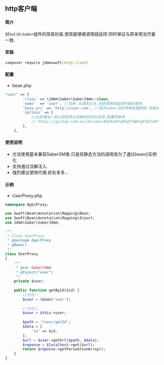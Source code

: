 ## http客户端

#### 简介
对`Swlib\Saber`组件的简易封装,使其能够被调用链监控.同时保证与原来用法尽量一致.

#### 安装
```cmd
composer require jdmmswoft/http-client
```

#### 配置
* bean.php
```php
"user" => [
        'class' => \Jdmm\Saber\SaberJdmm::class,
        'name'  => 'user', //名称.与请求无关.但是调用链监控时候会使用.
        'base_uri' => 'http://user.com', //因为Saber包的特殊处理原因.导致必须增加协议头.
        'options' => [
            //此处增加一些头部信息以及超时时间的选项.配置项参考  
            // https://github.com/swlib/saber#%E9%85%8D%E7%BD%AE%E5%8F%82%E6%95%B0%E8%A1%A8
        ],
    ],
```

#### 使用说明
* 方法使用基本兼容SaberGM类.只是将静态方法的调用改为了通过bean()实例化
* 支持通过注解注入.
* 强烈建议使用代理.好处多多...

#### 示例
* UserProxy.php
```php
namespace App\Proxy;

use Swoft\Bean\Annotation\Mapping\Bean;
use Swoft\Bean\Annotation\Mapping\Inject;
use Jdmm\Saber\SaberJdmm;

/**
 * Class UserProxy
 * @package App\Proxy
 * @Bean()
 */
class UserProxy
{
    /**
     * @var SaberJdmm
     * @Inject("user")
     */
    private $user;
    
    public function getById($id) {
        //方式一
        $user = \bean('user');
        
        //方式二
        $user = $this->user;
        
        $path = '/user/getId';
        $data = [
            'id' => $id,
        ];
        $url = $user->getUrl($path, $data);
        $reponse = $localhost->get($url);
        return $reponse->getParsedJsonArray();
    }
}
```


